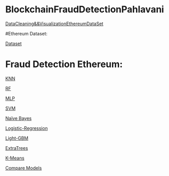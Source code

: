 
# BlockchainFraudDetectionPahlavani
[DataCleaning&&VisualizationEthereumDataSet](https://colab.research.google.com/drive/1IgdQhOjfJdIvWapMzuX0z33PtiPskT9T?usp=sharing)

#Ethereum Dataset:

[Dataset](https://drive.google.com/file/d/11U_HpgZzzy7Jsvlpljsrtw5xL2X2dSSQ/view?usp=sharing)

# Fraud Detection Ethereum:

[KNN](https://colab.research.google.com/drive/12B4y8C-Cb0Ls7t2RsRujvJni6VWBUzVC?usp=sharing) 

[RF](https://colab.research.google.com/drive/1oeypEggwEUbzmI--fJUSaC7gHuS5bXsy?usp=sharing) 

[MLP](https://colab.research.google.com/drive/1B9L_cK8gy-xVjbtY-vQJnXPA1UKveE7M?usp=sharing)

[SVM](https://colab.research.google.com/drive/1IvdFpsM7oj2WnjxMnwIv5MeJ-zxGBa8k?usp=sharing)

[Naïve Bayes](https://colab.research.google.com/drive/113CanS1r3edf-ktpJEggMsN7ixG8sxbM?usp=sharing)

[Logistic-Regression](https://colab.research.google.com/drive/1kEKLMioYrJc4fDrZsiIU2DneKKhCx14s?usp=sharing)

[Light-GBM](https://colab.research.google.com/drive/1DqPaONeLO2JDx1IjKgZ_44uMBT9s2BQ-?usp=sharing)

[ExtraTrees](https://colab.research.google.com/drive/1KKX8hy4yhzyqFtiyFGtLrjCfqO2aOOWU?usp=sharing)

[K-Means]()


[Compare Models](https://colab.research.google.com/drive/1u59clz8vfmTvrCxtAEoAH7RKx-axAM_G?usp=sharing)

